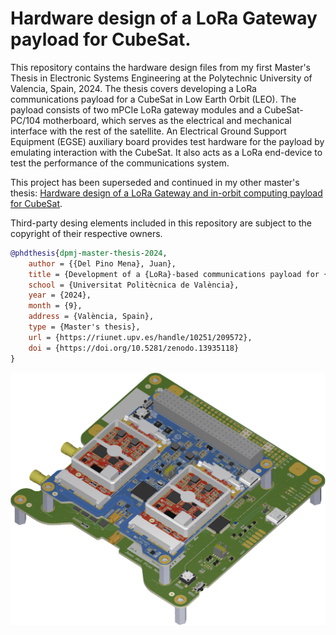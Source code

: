 # Hardware design of a LoRa Gateway payload for CubeSat.

This repository contains the hardware design files from my first Master's Thesis in Electronic Systems Engineering at the Polytechnic University of Valencia, Spain, 2024. The thesis covers developing a LoRa communications payload for a CubeSat in Low Earth Orbit (LEO). The payload consists of two mPCIe LoRa gateway modules and a CubeSat-PC/104 motherboard, which serves as the electrical and mechanical interface with the rest of the satellite. An Electrical Ground Support Equipment (EGSE) auxiliary board provides test hardware for the payload by emulating interaction with the CubeSat. It also acts as a LoRa end-device to test the performance of the communications system.

This project has been superseded and continued in my other master's thesis: [Hardware design of a LoRa Gateway and in-orbit computing payload for CubeSat]([https://github.com/dpmj/Bachelor_Thesis_TIK_hardware](https://github.com/dpmj/Master_Thesis_LoRa_Gateway_and_Computing_CubeSat_Payload_hardware)).

Third-party desing elements included in this repository are subject to the copyright of their respective owners.

```bibtex
@phdthesis{dpmj-master-thesis-2024,
    author = {{Del Pino Mena}, Juan},
    title = {Development of a {LoRa}-based communications payload for {CubeSat}},
    school = {Universitat Politècnica de València},
    year = {2024},
    month = {9},
    address = {València, Spain},
    type = {Master's thesis},
    url = {https://riunet.upv.es/handle/10251/209572},
    doi = {https://doi.org/10.5281/zenodo.13935118}
}
```

![](render.png)
